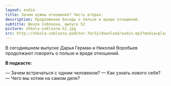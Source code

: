 ```yaml
---
layout: audio
title: Зачем нужны отношения? Часть вторая.
description: Продолжение беседы о пользе и вреде отношений.
subtitle: Школа Соблазна, выпуск 52
picture: shkola-soblazna-52.jpg
src: http://shkola-soblazna.podster.fm/52/download/audio.mp3?media=player
---
```


В сегодняшнем выпуске Дарья Герман и Николай Воробьев продолжают говорить о пользе и вреде отношений.

**В подкасте:**

— Зачем встречаться с одним человеком?
— Как узнать нового себя?
— Чего мы хотим на самом деле? 
